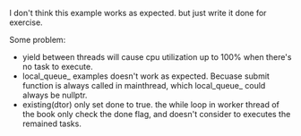 I don't think this example works as expected. but just write it done for exercise.

Some problem:
- yield between threads will cause cpu utilization up to 100% when there's no task to execute.
- local_queue_ examples doesn't work as expected. Becuase submit function is always called in mainthread, which local_queue_ could always be nullptr.
- existing(dtor) only set done to true. the while loop in worker thread of the book only check the done flag, and doesn't consider to executes the remained tasks.
